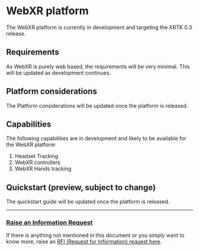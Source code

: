 # WebXR platform

The WebXR platform is currently in development and targeting the XRTK 0.3 release.

## Requirements

As WebXR is purely web based, the requirements will be very minimal. This will be updated as development continues.

## Platform considerations

The Platform considerations will be updated once the platform is released.

## Capabilities

The following capabilities are in development and likely to be available for the WebXR platform

1. Headset Tracking
2. WebXR controllers
3. WebXR Hands tracking


## Quickstart (preview, subject to change)

The quickstart guide will be updated once the platform is released.

---

### [**Raise an Information Request**](https://github.com/XRTK/XRTK-Core/issues/new?assignees=&labels=question&template=request_for_information.md&title=)

If there is anything not mentioned in this document or you simply want to know more, raise an [RFI (Request for Information) request here](https://github.com/XRTK/XRTK-Core/issues/new?assignees=&labels=question&template=request_for_information.md&title=).

